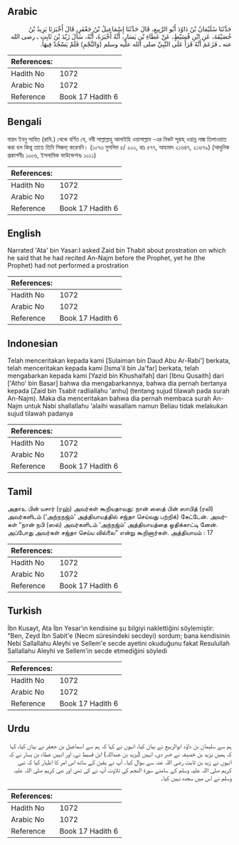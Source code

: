 ## Arabic


<div dir="rtl" lang="ar" style={{fontSize:'larger',backgroundColor:'#f8f9fa',padding:20}}>
حَدَّثَنَا سُلَيْمَانُ بْنُ دَاوُدَ أَبُو الرَّبِيعِ، قَالَ حَدَّثَنَا إِسْمَاعِيلُ بْنُ جَعْفَرٍ، قَالَ أَخْبَرَنَا يَزِيدُ بْنُ خُصَيْفَةَ، عَنِ ابْنِ قُسَيْطٍ، عَنْ عَطَاءِ بْنِ يَسَارٍ، أَنَّهُ أَخْبَرَهُ، أَنَّهُ، سَأَلَ زَيْدَ بْنَ ثَابِتٍ ـ رضى الله عنه ـ فَزَعَمَ أَنَّهُ قَرَأَ عَلَى النَّبِيِّ صلى الله عليه وسلم ‏(‏وَالنَّجْمِ‏)‏ فَلَمْ يَسْجُدْ فِيهَا‏.‏
</div>
<div style={{backgroundColor:'#f8f9fa',padding:20, marginBottom: 10}}><table> <thead> <tr> <th>References:</th> <th></th> </tr> </thead> <tbody><tr><td>Hadith No</td><td>1072</td></tr><tr><td>Arabic No</td><td>1072</td></tr><tr><td>Reference</td><td>Book 17 Hadith 6</td></tr></tbody></table></div>

## Bengali


<div dir="ltr" lang="bn" style={{fontSize:'larger',backgroundColor:'#f8f9fa',padding:20}}>
যায়দ ইবনু সাবিত (রাযি.) থেকে বর্ণিত যে, নবী সাল্লাল্লাহু আলাইহি ওয়াসাল্লাম -এর নিকট সূরাহ্ ওয়ান্ন নাজ্ম তিলাওয়াত করা হল কিন্তু তাতে তিনি সিজদা্ করেননি। (১০৭৩ মুসলিম ৫/ ২০০, হাঃ ৫৭৭, আহমাদ ২১৬৪৭, ২১৬৭৯) (আধুনিক প্রকাশনীঃ ১০০৬, ইসলামিক ফাউন্ডেশনঃ ১০১১)
</div>
<div style={{backgroundColor:'#f8f9fa',padding:20, marginBottom: 10}}><table> <thead> <tr> <th>References:</th> <th></th> </tr> </thead> <tbody><tr><td>Hadith No</td><td>1072</td></tr><tr><td>Arabic No</td><td>1072</td></tr><tr><td>Reference</td><td>Book 17 Hadith 6</td></tr></tbody></table></div>

## English


<div dir="ltr" lang="en" style={{fontSize:'larger',backgroundColor:'#f8f9fa',padding:20}}>
Narrated 'Ata' bin Yasar:I asked Zaid bin Thabit about prostration on which he said that he had recited An-Najm before the Prophet, yet he (the Prophet) had not performed a prostration
</div>
<div style={{backgroundColor:'#f8f9fa',padding:20, marginBottom: 10}}><table> <thead> <tr> <th>References:</th> <th></th> </tr> </thead> <tbody><tr><td>Hadith No</td><td>1072</td></tr><tr><td>Arabic No</td><td>1072</td></tr><tr><td>Reference</td><td>Book 17 Hadith 6</td></tr></tbody></table></div>

## Indonesian


<div dir="ltr" lang="id" style={{fontSize:'larger',backgroundColor:'#f8f9fa',padding:20}}>
Telah menceritakan kepada kami [Sulaiman bin Daud Abu Ar-Rabi'] berkata, telah menceritakan kepada kami [Isma'il bin Ja'far] berkata, telah mengabarkan kepada kami [Yazid bin Khushaifah] dari [Ibnu Qusaith] dari ['Atho' bin Basar] bahwa dia mengabarkannya, bahwa dia pernah bertanya kepada [Zaid bin Tsabit radliallahu 'anhu] (tentang sujud tilawah pada surah An-Najm). Maka dia menceritakan bahwa dia pernah membaca surah An-Najm untuk Nabi shallallahu 'alaihi wasallam namun Beliau tidak melakukan sujud tilawah padanya
</div>
<div style={{backgroundColor:'#f8f9fa',padding:20, marginBottom: 10}}><table> <thead> <tr> <th>References:</th> <th></th> </tr> </thead> <tbody><tr><td>Hadith No</td><td>1072</td></tr><tr><td>Arabic No</td><td>1072</td></tr><tr><td>Reference</td><td>Book 17 Hadith 6</td></tr></tbody></table></div>

## Tamil


<div dir="ltr" lang="ta" style={{fontSize:'larger',backgroundColor:'#f8f9fa',padding:20}}>
அதாஉ பின் யசார் (ரஹ்) அவர்கள் கூறியதாவது: நான் ஸைத் பின் ஸாபித் (ரலி) அவர்களிடம் (‘அந்நநஜ்ம்’ அத்தியாயத்தில் சஜ்தா செய்வது பற்றிக்) கேட்டேன். அவர்கள் “நான் நபி (ஸல்) அவர்களிடம் ‘அந்நஜ்ம்’ அத்தியாயத்தை ஓதிக்காட்டி னேன். அப்போது அவர்கள் சஜ்தா செய்ய வில்லை” என்று கூறினார்கள். அத்தியாயம் : 17
</div>
<div style={{backgroundColor:'#f8f9fa',padding:20, marginBottom: 10}}><table> <thead> <tr> <th>References:</th> <th></th> </tr> </thead> <tbody><tr><td>Hadith No</td><td>1072</td></tr><tr><td>Arabic No</td><td>1072</td></tr><tr><td>Reference</td><td>Book 17 Hadith 6</td></tr></tbody></table></div>

## Turkish


<div dir="ltr" lang="tr" style={{fontSize:'larger',backgroundColor:'#f8f9fa',padding:20}}>
İbn Kusayt, Ata İbn Yesar'ın kendisine şu bilgiyi naklettiğini söylemiştir: "Ben, Zeyd İbn Sabit'e (Necm süresindeki secdeyi) sordum; bana kendisinin Nebi Sallallahu Aleyhi ve Sellem'e secde ayetini okuduğunu fakat Resulullah Sallallahu Aleyhi ve Sellem'in secde etmediğini söyledi
</div>
<div style={{backgroundColor:'#f8f9fa',padding:20, marginBottom: 10}}><table> <thead> <tr> <th>References:</th> <th></th> </tr> </thead> <tbody><tr><td>Hadith No</td><td>1072</td></tr><tr><td>Arabic No</td><td>1072</td></tr><tr><td>Reference</td><td>Book 17 Hadith 6</td></tr></tbody></table></div>

## Urdu


<div dir="rtl" lang="ur" style={{fontSize:'larger',backgroundColor:'#f8f9fa',padding:20}}>
ہم سے سلیمان بن داؤد ابوالربیع نے بیان کیا، انہوں نے کہا کہ ہم سے اسماعیل بن جعفر نے بیان کیا، کہا کہ ہمیں یزید بن خصیفہ نے خبر دی، انہیں (یزید بن عبداللہ) ابن قسیط نے، اور انہیں عطاء بن یسار نے کہ انہوں نے زید بن ثابت رضی اللہ عنہ سے سوال کیا۔ آپ نے یقین کے ساتھ اس امر کا اظہار کیا کہ نبی کریم صلی اللہ علیہ وسلم کے سامنے سورۃ النجم کی تلاوت آپ نے کی تھی اور نبی کریم صلی اللہ علیہ وسلم نے اس میں سجدہ نہیں کیا۔
</div>
<div style={{backgroundColor:'#f8f9fa',padding:20, marginBottom: 10}}><table> <thead> <tr> <th>References:</th> <th></th> </tr> </thead> <tbody><tr><td>Hadith No</td><td>1072</td></tr><tr><td>Arabic No</td><td>1072</td></tr><tr><td>Reference</td><td>Book 17 Hadith 6</td></tr></tbody></table></div>